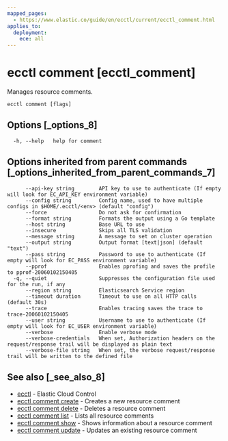 ```yaml
---
mapped_pages:
  - https://www.elastic.co/guide/en/ecctl/current/ecctl_comment.html
applies_to:
  deployment:
    ece: all
---
```


# ecctl comment [ecctl_comment]

Manages resource comments.

```
ecctl comment [flags]
```


## Options [_options_8]

```
  -h, --help   help for comment
```


## Options inherited from parent commands [_options_inherited_from_parent_commands_7]

```
      --api-key string        API key to use to authenticate (If empty will look for EC_API_KEY environment variable)
      --config string         Config name, used to have multiple configs in $HOME/.ecctl/<env> (default "config")
      --force                 Do not ask for confirmation
      --format string         Formats the output using a Go template
      --host string           Base URL to use
      --insecure              Skips all TLS validation
      --message string        A message to set on cluster operation
      --output string         Output format [text|json] (default "text")
      --pass string           Password to use to authenticate (If empty will look for EC_PASS environment variable)
      --pprof                 Enables pprofing and saves the profile to pprof-20060102150405
  -q, --quiet                 Suppresses the configuration file used for the run, if any
      --region string         Elasticsearch Service region
      --timeout duration      Timeout to use on all HTTP calls (default 30s)
      --trace                 Enables tracing saves the trace to trace-20060102150405
      --user string           Username to use to authenticate (If empty will look for EC_USER environment variable)
      --verbose               Enable verbose mode
      --verbose-credentials   When set, Authorization headers on the request/response trail will be displayed as plain text
      --verbose-file string   When set, the verbose request/response trail will be written to the defined file
```


## See also [_see_also_8]

* [ecctl](/reference/ecctl.md)	 - Elastic Cloud Control
* [ecctl comment create](/reference/ecctl_comment_create.md)	 - Creates a new resource comment
* [ecctl comment delete](/reference/ecctl_comment_delete.md)	 - Deletes a resource comment
* [ecctl comment list](/reference/ecctl_comment_list.md)	 - Lists all resource comments
* [ecctl comment show](/reference/ecctl_comment_show.md)	 - Shows information about a resource comment
* [ecctl comment update](/reference/ecctl_comment_update.md)	 - Updates an existing resource comment